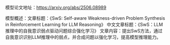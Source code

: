 模型论文地址：https://arxiv.org/abs/2506.08989

模型概述：文章标题：《SwS: Self-aware Weakness-driven Problem Synthesis in Reinforcement Learning for LLM Reasoning》
中文文章标题：《SwS：LLM推理中的自我意识弱点驱动问题综合强化学习》
文章内容：提出SwS方法，通过自我意识识别LLM推理中的弱点，并合成问题以强化学习，提高模型推理能力。
